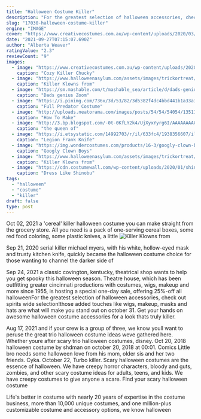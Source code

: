 ```yaml
---
title: "Halloween Costume Killer"
description: "For the greatest selection of halloween accessories, check out spirits wide selection!those added touches like wigs, makeup, masks and hats are what will make you stand out on october 31. Get your hands on awesome halloween costume accessories for a look thats truly killer."
slug: "17030-halloween-costume-killer"
engine: "IMAGE"
cover: "https://www.creativecostumes.com.au/wp-content/uploads/2020/03/86656.jpg"
date: "2021-09-27T07:15:07.690Z"
author: "Alberta Weaver"
ratingValue: "2.3"
reviewCount: "9"
images:
  - image: "https://www.creativecostumes.com.au/wp-content/uploads/2020/03/86656.jpg"
    caption: "Cozy Killer Chucky"
  - image: "https://www.halloweenasylum.com/assets/images/trickortreat/ttmgm103.jpg"
    caption: "Killer Klowns from"
  - image: "https://sm.mashable.com/t/mashable_sea/article/d/dads-geniu/dads-genius-zoom-halloween-costume-for-his-daughter-is-scary_5hfe.1200.jpg"
    caption: "Dads genius Zoom"
  - image: "https://i.pinimg.com/736x/3d/53/82/3d5382f4dc4bbd441b1a33a37c565daa--predator-costume-predator-alien.jpg"
    caption: "Full Predator Costume"
  - image: "http://uploads.neatorama.com/images/posts/54/54/54054/1351118527-0.jpg"
    caption: "How To Make"
  - image: "http://3.bp.blogspot.com/-0t-0KfLY2k4/UjXyxYyrg6I/AAAAAAAACjw/CW3_8HLAfKE/s1600/tcereal_killer.jpg"
    caption: "the queen of"
  - image: "https://i.etsystatic.com/14992703/r/il/633fc4/1938356607/il_794xN.1938356607_qqoq.jpg"
    caption: "Legion Frank Knife"
  - image: "https://img.wondercostumes.com/products/16-3/googly-clown-boys-costume.jpg"
    caption: "Googly Clown Boys"
  - image: "https://www.halloweenasylum.com/assets/images/trickortreat/jmmgm101.jpg"
    caption: "Killer Klowns from"
  - image: "https://cdn.costumewall.com/wp-content/uploads/2020/01/shinobu-kocho-costume-share.jpg"
    caption: "Dress Like Shinobu"
tags:
  - "halloween"
  - "costume"
  - "killer"
draft: false
type: post
---
```


Oct 02, 2021 a 'cereal' killer halloween costume you can make straight from the grocery store. All you need is a pack of one-serving cereal boxes, some red food coloring, some plastic knives, a little
![Killer Klowns from](https://www.halloweenasylum.com/assets/images/trickortreat/ttmgm103.jpg "Killer Klowns from")

Sep 21, 2020 serial killer michael myers, with his white, hollow-eyed mask and trusty kitchen knife, quickly became the halloween costume choice for those wanting to channel the darker side of
<!--inArticleAds-->

<!--galleryOne-->

Sep 24, 2021 a classic covington, kentucky, theatrical shop wants to help you get spooky this halloween season. Theatre house, which has been outfitting greater cincinnati productions with costumes, wigs, makeup and more since 1955, is hosting a special one-day sale, offering 25%-off all halloweenFor the greatest selection of halloween accessories, check out spirits wide selection!those added touches like wigs, makeup, masks and hats are what will make you stand out on october 31. Get your hands on awesome halloween costume accessories for a look thats truly killer.
<!--inArticleAds-->

<!--galleryTwo-->

Aug 17, 2021 and if your crew is a group of three, we know youll want to peruse the great trio halloween costume ideas weve gathered here. Whether youre after scary trio halloween costumes, disney. Oct 20, 2018 halloween costume by shdman on october 20, 2018 at 00:01. Comics   Little bro needs some halloween love from his mom, older sis and her two friends. Cyka. October 22, Turbo killer. Scary halloween costumes are the essence of halloween. We have creepy horror characters, bloody and guts, zombies, and other scary costume ideas for adults, teens, and kids. We have creepy costumes to give anyone a scare. Find your scary halloween costume
<!--galleryThree-->

Life's better in costume  with nearly 20 years of expertise in the costume business, more than 10,000 unique costumes, and one million-plus customizable costume and accessory options, we know halloween